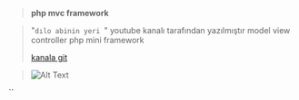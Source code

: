 >**php mvc framework** 

>"`dılo abinin yeri `" youtube kanalı tarafından yazılmıştır
>model view controller php mini framework
>
>[kanala git](https://www.youtube.com/user/isanbulx)

>![Alt Text](https://cdn.lynda.com/courses/315196-635618397880493050_338x600_thumb.jpg "Optional title")




``
